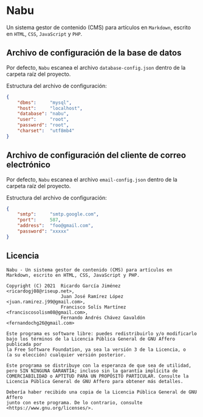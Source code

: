 # Nabu

Un sistema gestor de contenido (CMS) para artículos en `Markdown`, escrito en `HTML`, `CSS`, `JavaScript` y `PHP`.

## Archivo de configuración de la base de datos

Por defecto, `Nabu` escanea el archivo `database-config.json` dentro de la carpeta raíz del proyecto.

Estructura del archivo de configuración:

```json
{
    "dbms":     "mysql",
    "host":     "localhost",
    "database": "nabu",
    "user":     "root",
    "password": "root",
    "charset":  "utf8mb4"
}
```

## Archivo de configuración del cliente de correo electrónico

Por defecto, `Nabu` escanea el archivo `email-config.json` dentro de la carpeta raíz del proyecto.

Estructura del archivo de configuración:

```json
{
    "smtp":     "smtp.google.com",
    "port":     587,
    "address":  "foo@gmail.com",
    "password": "xxxxx"
}
```

## Licencia

```text
Nabu - Un sistema gestor de contenido (CMS) para artículos en Markdown, escrito en HTML, CSS, JavaScript y PHP.

Copyright (C) 2021  Ricardo García Jiménez          <ricardogj08@riseup.net>,
                    Juan José Ramírez López         <juan.ramirez.j99@gmail.com>,
                    Francisco Solís Martínez        <franciscosolism08@gmail.com>,
                    Fernando Andrés Chávez Gavaldón <fernandochg26@gmail.com>

Este programa es software libre: puedes redistribuirlo y/o modificarlo
bajo los términos de la Licencia Pública General de GNU Affero publicada por
la Free Software Foundation, ya sea la versión 3 de la Licencia, o
(a su elección) cualquier versión posterior.

Este programa se distribuye con la esperanza de que sea de utilidad,
pero SIN NINGUNA GARANTÍA; incluso sin la garantía implícita de
COMERCIABILIDAD o APTITUD PARA UN PROPÓSITO PARTICULAR. Consulte la
Licencia Pública General de GNU Affero para obtener más detalles.

Debería haber recibido una copia de la Licencia Pública General de GNU Affero
junto con este programa. De lo contrario, consulte <https://www.gnu.org/licenses/>.
```
